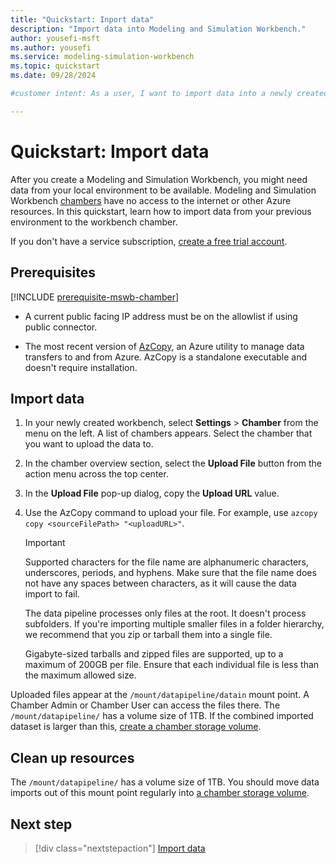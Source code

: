 ```yaml
---
title: "Quickstart: Inport data"
description: "Import data into Modeling and Simulation Workbench."
author: yousefi-msft
ms.author: yousefi
ms.service: modeling-simulation-workbench
ms.topic: quickstart
ms.date: 09/28/2024

#customer intent: As a user, I want to import data into a newly created Modeling and Simulation Workbench

---
```


# Quickstart: Import data

After you create a Modeling and Simulation Workbench, you might need data from your local environment to be available. Modeling and Simulation Workbench [chambers](./concept-chambers.md) have no access to the internet or other Azure resources. In this quickstart, learn how to import data from your previous environment to the workbench chamber.

If you don't have a service subscription,  [create a free trial account](https://azure.microsoft.com/free/?WT.mc_id=A261C142F).

## Prerequisites

[!INCLUDE [prerequisite-mswb-chamber](includes/prerequisite-chamber.md)]

* A current public facing IP address must be on the allowlist if using public connector.

* The most recent version of [AzCopy](/azure/storage/common/storage-use-azcopy-v10?tabs=dnf), an Azure utility to manage data transfers to and from Azure. AzCopy is a standalone executable and doesn't require installation.

## Import data

1. In your newly created workbench, select **Settings** > **Chamber** from the menu on the left. A list of chambers appears. Select the chamber that you want to upload the data to.

1. In the chamber overview section, select the **Upload File** button from the action menu across the top center.

1. In the **Upload File** pop-up dialog, copy the **Upload URL** value.

1. Use the AzCopy command to upload your file. For example, use `azcopy copy <sourceFilePath> "<uploadURL>"`.

   > [!IMPORTANT]
   > Supported characters for the file name are alphanumeric characters, underscores, periods, and hyphens. Make sure that the file name does not have any spaces between characters, as it will cause the data import to fail.
   >
   > The data pipeline processes only files at the root. It doesn't process subfolders. If you're importing multiple smaller files in a folder hierarchy, we recommend that you zip or tarball them into a single file.
   >
   > Gigabyte-sized tarballs and zipped files are supported, up to a maximum of 200GB per file. Ensure that each individual file is less than the maximum allowed size.

Uploaded files appear at the `/mount/datapipeline/datain` mount point. A Chamber Admin or Chamber User can access the files there. The `/mount/datapipeline/` has a volume size of 1TB. If the combined imported dataset is larger than this, [create a chamber storage volume](./how-to-guide-manage-chamber-storage.md).

## Clean up resources

The `/mount/datapipeline/` has a volume size of 1TB. You should move data imports out of this mount point regularly into [a chamber storage volume](./how-to-guide-manage-chamber-storage.md).

## Next step

> [!div class="nextstepaction"]
> [Import data](./quickstart-import-data.md)
